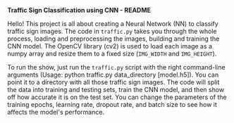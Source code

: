 **Traffic Sign Classification using CNN - README**

Hello! This project is all about creating a Neural Network (NN) to classify traffic sign images. The code in `traffic.py` takes you through the whole process, loading and preprocessing the images, building and training the CNN model. The OpenCV library (cv2) is used to load each image as a numpy array and resize them to a fixed size (`IMG_WIDTH` and `IMG_HEIGHT`).

To run the show, just run the `traffic.py` script with the right command-line arguments (Usage: python traffic.py data_directory [model.h5]). You can point it to a directory with all those traffic sign images. The code will split the data into training and testing sets, train the CNN model, and then show off how accurate it is on the test set. You can change the parameters of the training epochs, learning rate, dropout rate, and batch size to see how it affects the model's performance.
